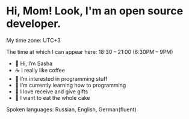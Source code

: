 # Hi, Mom! Look, I'm an open source developer.

My time zone: UTC+3

The time at which I can appear here: 18:30 – 21:00 (6:30PM – 9PM)


- 👋 Hi, I’m Sasha
- :coffee: I really like coffee
- 👀 I’m interested in programming stuff
- 🌱 I’m currently learning how to programming
- :gift: I love receive and give gifts
- :cake: I want to eat the whole cake


Spoken languages: Russian, English, German(fluent)

<!---
SashaGHT/SashaGHT is a ✨ special ✨ repository because its `README.md` (this file) appears on your GitHub profile.
You can click the Preview link to take a look at your changes.
--->
